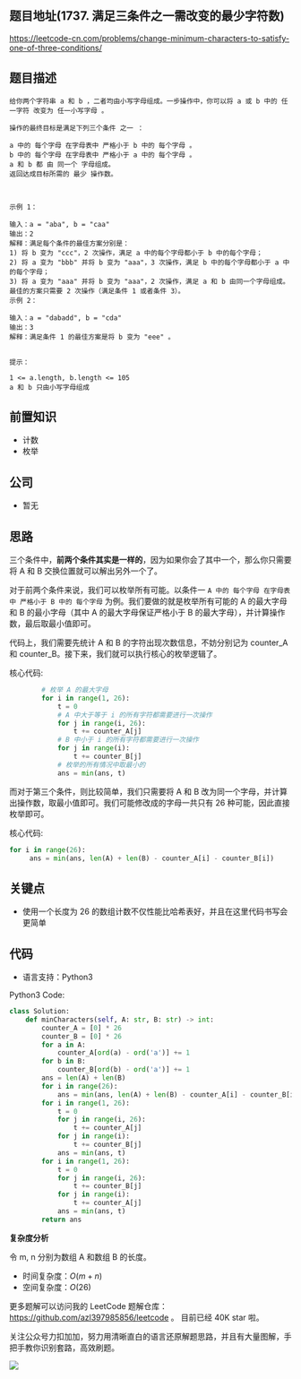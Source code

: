 ## 题目地址(1737. 满足三条件之一需改变的最少字符数)

https://leetcode-cn.com/problems/change-minimum-characters-to-satisfy-one-of-three-conditions/

## 题目描述

```
给你两个字符串 a 和 b ，二者均由小写字母组成。一步操作中，你可以将 a 或 b 中的 任一字符 改变为 任一小写字母 。

操作的最终目标是满足下列三个条件 之一 ：

a 中的 每个字母 在字母表中 严格小于 b 中的 每个字母 。
b 中的 每个字母 在字母表中 严格小于 a 中的 每个字母 。
a 和 b 都 由 同一个 字母组成。
返回达成目标所需的 最少 操作数。

 

示例 1：

输入：a = "aba", b = "caa"
输出：2
解释：满足每个条件的最佳方案分别是：
1) 将 b 变为 "ccc"，2 次操作，满足 a 中的每个字母都小于 b 中的每个字母；
2) 将 a 变为 "bbb" 并将 b 变为 "aaa"，3 次操作，满足 b 中的每个字母都小于 a 中的每个字母；
3) 将 a 变为 "aaa" 并将 b 变为 "aaa"，2 次操作，满足 a 和 b 由同一个字母组成。
最佳的方案只需要 2 次操作（满足条件 1 或者条件 3）。
示例 2：

输入：a = "dabadd", b = "cda"
输出：3
解释：满足条件 1 的最佳方案是将 b 变为 "eee" 。
 

提示：

1 <= a.length, b.length <= 105
a 和 b 只由小写字母组成
```

## 前置知识

- 计数
- 枚举

## 公司

- 暂无

## 思路

三个条件中，**前两个条件其实是一样的**，因为如果你会了其中一个，那么你只需要将 A 和 B 交换位置就可以解出另外一个了。

对于前两个条件来说，我们可以枚举所有可能。以条件一 `A 中的 每个字母 在字母表中 严格小于 B 中的 每个字母` 为例。我们要做的就是枚举所有可能的 A 的最大字母 和 B 的最小字母（其中 A 的最大字母保证严格小于 B 的最大字母），并计算操作数，最后取最小值即可。

代码上，我们需要先统计 A 和 B 的字符出现次数信息，不妨分别记为 counter_A 和 counter_B。接下来，我们就可以执行核心的枚举逻辑了。

核心代码:

```python
        # 枚举 A 的最大字母
        for i in range(1, 26):
            t = 0
            # A 中大于等于 i 的所有字符都需要进行一次操作
            for j in range(i, 26):
                t += counter_A[j]
            # B 中小于 i 的所有字符都需要进行一次操作
            for j in range(i):
                t += counter_B[j]
            # 枚举的所有情况中取最小的
            ans = min(ans, t)
```

而对于第三个条件，则比较简单，我们只需要将 A 和 B 改为同一个字母，并计算出操作数，取最小值即可。我们可能修改成的字母一共只有 26 种可能，因此直接枚举即可。

核心代码:

```py
for i in range(26):
     ans = min(ans, len(A) + len(B) - counter_A[i] - counter_B[i])
```

## 关键点

- 使用一个长度为 26 的数组计数不仅性能比哈希表好，并且在这里代码书写会更简单

## 代码

- 语言支持：Python3

Python3 Code:

```python
class Solution:
    def minCharacters(self, A: str, B: str) -> int:
        counter_A = [0] * 26
        counter_B = [0] * 26
        for a in A:
            counter_A[ord(a) - ord('a')] += 1
        for b in B:
            counter_B[ord(b) - ord('a')] += 1
        ans = len(A) + len(B)
        for i in range(26):
            ans = min(ans, len(A) + len(B) - counter_A[i] - counter_B[i])
        for i in range(1, 26):
            t = 0
            for j in range(i, 26):
                t += counter_A[j]
            for j in range(i):
                t += counter_B[j]
            ans = min(ans, t)
        for i in range(1, 26):
            t = 0
            for j in range(i, 26):
                t += counter_B[j]
            for j in range(i):
                t += counter_A[j]
            ans = min(ans, t)
        return ans


```

**复杂度分析**

令 m, n 分别为数组 A 和数组 B 的长度。

- 时间复杂度：$O(m + n)$
- 空间复杂度：$O(26)$

更多题解可以访问我的 LeetCode 题解仓库：https://github.com/azl397985856/leetcode 。 目前已经 40K star 啦。

关注公众号力扣加加，努力用清晰直白的语言还原解题思路，并且有大量图解，手把手教你识别套路，高效刷题。

![](https://tva1.sinaimg.cn/large/007S8ZIlly1gfcuzagjalj30p00dwabs.jpg)
